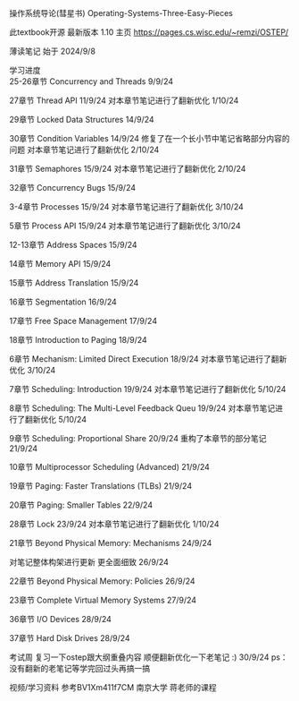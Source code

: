 操作系统导论(彗星书) Operating-Systems-Three-Easy-Pieces

此textbook开源 最新版本 1.10 主页 https://pages.cs.wisc.edu/~remzi/OSTEP/

薄读笔记 始于 2024/9/8

学习进度   
25-26章节 Concurrency and Threads 9/9/24 

27章节 Thread API  11/9/24  对本章节笔记进行了翻新优化 1/10/24

29章节 Locked Data Structures 14/9/24

30章节 Condition Variables 14/9/24 修复了在一个长小节中笔记省略部分内容的问题    对本章节笔记进行了翻新优化 2/10/24

31章节 Semaphores 15/9/24   对本章节笔记进行了翻新优化 2/10/24

32章节 Concurrency Bugs 15/9/24 

3-4章节 Processes 15/9/24    对本章节笔记进行了翻新优化 3/10/24

5章节 Process API 15/9/24    对本章节笔记进行了翻新优化 3/10/24

12-13章节 Address Spaces 15/9/24 

14章节 Memory API 15/9/24 

15章节 Address Translation 15/9/24 

16章节 Segmentation 16/9/24 

17章节 Free Space Management 17/9/24 

18章节 Introduction to Paging 18/9/24 

6章节 Mechanism: Limited Direct Execution 18/9/24    对本章节笔记进行了翻新优化 3/10/24

7章节 Scheduling: Introduction 19/9/24    对本章节笔记进行了翻新优化 5/10/24    

8章节 Scheduling: The Multi-Level Feedback Queu 19/9/24    对本章节笔记进行了翻新优化 5/10/24 

9章节 Scheduling: Proportional Share 20/9/24      重构了本章节的部分笔记 21/9/24

10章节 Multiprocessor Scheduling (Advanced) 21/9/24 

19章节 Paging: Faster Translations (TLBs) 21/9/24 

20章节 Paging: Smaller Tables 22/9/24 

28章节 Lock 23/9/24    对本章节笔记进行了翻新优化 1/10/24

21章节 Beyond Physical Memory: Mechanisms 24/9/24

对笔记整体构架进行更新 更全面细致 26/9/24

22章节 Beyond Physical Memory: Policies 26/9/24

23章节 Complete Virtual Memory Systems 27/9/24

36章节 I/O Devices 28/9/24

37章节 Hard Disk Drives 28/9/24 

考试周 复习一下ostep跟大纲重叠内容 顺便翻新优化一下老笔记 :) 30/9/24 ps：没有翻新的老笔记等学完回过头再搞一搞

视频/学习资料 参考BV1Xm411f7CM 南京大学 蒋老师的课程 
